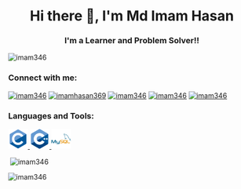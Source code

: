 <h1 align="center">Hi there 👋, I'm Md Imam Hasan</h1>
<h3 align="center">I'm a Learner and Problem Solver!!</h3>

<p align="left"> <img src="https://komarev.com/ghpvc/?username=imam346&label=Profile%20views&color=0e75b6&style=flat" alt="imam346" /> </p>

<h3 align="left">Connect with me:</h3>
<p align="left">
<a href="https://linkedin.com/in/imam346" target="blank"><img align="center" src="https://raw.githubusercontent.com/rahuldkjain/github-profile-readme-generator/master/src/images/icons/Social/linked-in-alt.svg" alt="imam346" height="30" width="40" /></a>
<a href="https://fb.com/imamhasan369" target="blank"><img align="center" src="https://raw.githubusercontent.com/rahuldkjain/github-profile-readme-generator/master/src/images/icons/Social/facebook.svg" alt="imamhasan369" height="30" width="40" /></a>
<a href="https://www.codechef.com/users/imam346" target="blank"><img align="center" src="https://cdn.jsdelivr.net/npm/simple-icons@3.1.0/icons/codechef.svg" alt="imam346" height="30" width="40" /></a>
<a href="https://codeforces.com/profile/imam346" target="blank"><img align="center" src="https://raw.githubusercontent.com/rahuldkjain/github-profile-readme-generator/master/src/images/icons/Social/codeforces.svg" alt="imam346" height="30" width="40" /></a>
<a href="https://www.leetcode.com/imam346" target="blank"><img align="center" src="https://raw.githubusercontent.com/rahuldkjain/github-profile-readme-generator/master/src/images/icons/Social/leet-code.svg" alt="imam346" height="30" width="40" /></a>
</p>

<h3 align="left">Languages and Tools:</h3>
<p align="left"> <a href="https://www.cprogramming.com/" target="_blank" rel="noreferrer"> <img src="https://raw.githubusercontent.com/devicons/devicon/master/icons/c/c-original.svg" alt="c" width="40" height="40"/> </a> <a href="https://www.w3schools.com/cpp/" target="_blank" rel="noreferrer"> <img src="https://raw.githubusercontent.com/devicons/devicon/master/icons/cplusplus/cplusplus-original.svg" alt="cplusplus" width="40" height="40"/> </a> <a href="https://www.mysql.com/" target="_blank" rel="noreferrer"> <img src="https://raw.githubusercontent.com/devicons/devicon/master/icons/mysql/mysql-original-wordmark.svg" alt="mysql" width="40" height="40"/> </a> </p>

<p>&nbsp;<img align="center" src="https://github-readme-stats.vercel.app/api?username=imam346&show_icons=true&locale=en" alt="imam346" /></p>

<p><img align="left" src="https://github-readme-stats.vercel.app/api/top-langs?username=imam346&show_icons=true&locale=en&layout=compact" alt="imam346" /></p>


